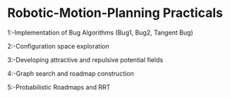 # Robotic-Motion-Planning Practicals
1:-Implementation of Bug Algorithms (Bug1, Bug2, Tangent Bug)

2:-Configuration space exploration

3:-Developing attractive and repulsive potential fields

4:-Graph search and roadmap construction

5:-Probabilistic Roadmaps and RRT
